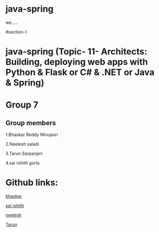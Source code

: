 # java-spring


we.....

#section-1


# java-spring (Topic- 11- Architects: Building, deploying web apps with Python & Flask or C# & .NET or Java & Spring)
 # Group 7


## Group members




1.Bhaskar Reddy Minupuri


2.Neelesh saladi


3.Tarun Sarpanjeri


4.sai rohith gorla


# Github links:

[bhaskar](https://github.com/Bhaskar2909/java_spring.git)


[sai rohith](https://github.com/Bhaskar2909/java_spring)


[neelesh](https://github.com/Bhaskar2909/java_spring)

[Tarun](https://github.com/Bhaskar2909/java-spring)


